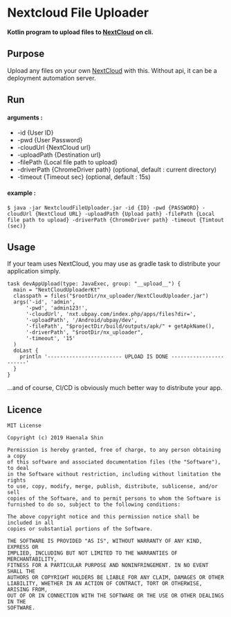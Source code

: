 Nextcloud File Uploader  
=============================

**Kotlin program to upload files to [NextCloud](https://github.com/nextcloud) on cli.**

## Purpose

Upload any files on your own [NextCloud](https://github.com/nextcloud) with this. Without api, it can be a deployment automation server.

## Run

#### arguments :
- -id {User ID} 
- -pwd {User Password} 
- -cloudUrl {NextCloud url} 
- -uploadPath {Destination url} 
- -filePath {Local file path to upload} 
- -driverPath {ChromeDriver path} (optional, default : current directory)
- -timeout {Timeout sec} (optional, default : 15s)

#### example :
```
$ java -jar NextcloudFileUploader.jar -id {ID} -pwd {PASSWORD} -cloudUrl {NextCloud URL} -uploadPath {Upload path} -filePath {Local file path to upload} -driverPath {ChromeDriver path} -timeout {Timtout (sec)}
```


## Usage
If your team uses NextCloud, you may use as gradle task to distribute your application simply.
```
task devAppUpload(type: JavaExec, group: "__upload__") {
  main = "NextCloudUploaderKt"
  classpath = files("$rootDir/nx_uploader/NextCloudUploader.jar")
  args('-id', 'admin',
      '-pwd', 'admin123!',
      '-cloudUrl', 'nxt.ubpay.com/index.php/apps/files?dir=',
      '-uploadPath', '/Android/ubpay/dev',
      '-filePath', "$projectDir/build/outputs/apk/" + getApkName(),
      '-driverPath', "$rootDir/nx_uploader",
      '-timeout', '15'
  )
  doLast {
    println '------------------------ UPLOAD IS DONE -----------------------'
  }
}
```

...and of course, CI/CD is obviously much better way to distribute your app.


## Licence
```
MIT License

Copyright (c) 2019 Haenala Shin

Permission is hereby granted, free of charge, to any person obtaining a copy
of this software and associated documentation files (the "Software"), to deal
in the Software without restriction, including without limitation the rights
to use, copy, modify, merge, publish, distribute, sublicense, and/or sell
copies of the Software, and to permit persons to whom the Software is
furnished to do so, subject to the following conditions:

The above copyright notice and this permission notice shall be included in all
copies or substantial portions of the Software.

THE SOFTWARE IS PROVIDED "AS IS", WITHOUT WARRANTY OF ANY KIND, EXPRESS OR
IMPLIED, INCLUDING BUT NOT LIMITED TO THE WARRANTIES OF MERCHANTABILITY,
FITNESS FOR A PARTICULAR PURPOSE AND NONINFRINGEMENT. IN NO EVENT SHALL THE
AUTHORS OR COPYRIGHT HOLDERS BE LIABLE FOR ANY CLAIM, DAMAGES OR OTHER
LIABILITY, WHETHER IN AN ACTION OF CONTRACT, TORT OR OTHERWISE, ARISING FROM,
OUT OF OR IN CONNECTION WITH THE SOFTWARE OR THE USE OR OTHER DEALINGS IN THE
SOFTWARE.
```
